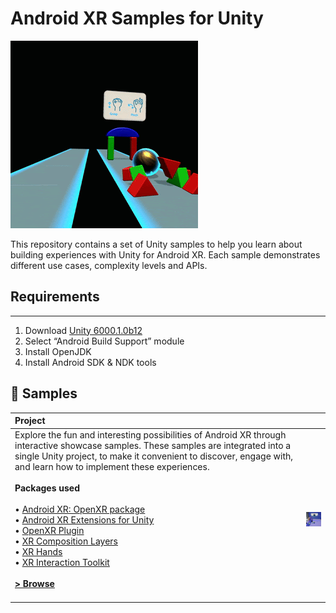 # Android XR Samples for Unity
<img src="readme/AndroidXRSample.gif" alt="Android XR Samples for Unity" width="300" />

This repository contains a set of Unity samples to help you learn about building experiences with Unity for Android XR. Each sample demonstrates different use cases, complexity levels and APIs.


##  Requirements
------------

1. Download [Unity 6000.1.0b12](https://unity.com/releases/editor/beta/6000.1.0b12)
2. Select “Android Build Support” module
3. Install OpenJDK
4. Install Android SDK & NDK tools


🧬 Samples
------------

| Project ||
|:-----|-----|
Explore the fun and interesting possibilities of Android XR through interactive showcase samples. These samples are integrated into a single Unity project, to make it convenient to discover, engage with, and learn how to implement these experiences. <br><br> <b>Packages used</b>  <br><br> • [Android XR: OpenXR package](https://docs.unity3d.com/Packages/com.unity.xr.androidxr-openxr@1.0/manual/index.html) <br> •  [Android XR Extensions for Unity](https://github.com/android/android-xr-unity-package)<br> •  [OpenXR Plugin](https://docs.unity3d.com/Packages/com.unity.xr.openxr@1.13/manual/index.html)<br> •   [XR Composition Layers](https://docs.unity3d.com/Packages/com.unity.xr.compositionlayers@1.0/manual/index.html) <br> •   [XR Hands](https://docs.unity3d.com/Packages/com.unity.xr.hands@1.5/manual/index.html) <br> •   [XR Interaction Toolkit](https://docs.unity3d.com/Packages/com.unity.xr.interaction.toolkit@3.0/manual/index.html) <br><br> **[> Browse](AndroidXRUnitySamples/)**<br><br> | <br><img src="readme/tabletop-mess.gif" alt="Android XR Samples" width="100"></img>|